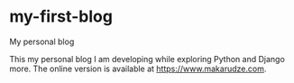 # my-first-blog
My personal blog

This my personal blog I am developing while exploring Python and Django more. The online version is available at 
https://www.makarudze.com.
